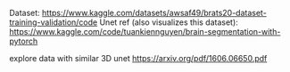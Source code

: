 Dataset:
https://www.kaggle.com/datasets/awsaf49/brats20-dataset-training-validation/code
Unet ref (also visualizes this dataset):
https://www.kaggle.com/code/tuankiennguyen/brain-segmentation-with-pytorch

explore data with similar 3D unet https://arxiv.org/pdf/1606.06650.pdf